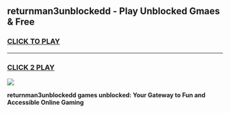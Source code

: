 
## returnman3unblockedd - Play Unblocked Gmaes & Free
<h3>
<a href="https://news.freeplayer.one?title=returnman3unblockedd&ref=23F">CLICK TO PLAY</a></h3>
<hr>

<h3>
<a href="https://news.freeplayer.one?title=returnman3unblockedd&ref=23F">CLICK 2 PLAY</a>
  
</h3>

<a href="https://news.freeplayer.one?title=returnman3unblockedd&ref=23F/"><img src="https://clearcache.store/games.png"></a>


**returnman3unblockedd games unblocked: Your Gateway to Fun and Accessible Online Gaming**
